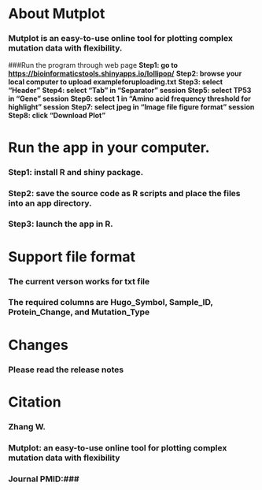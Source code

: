 # About Mutplot
### Mutplot is an easy-to-use online tool for plotting complex mutation data with flexibility.
###Run the program through web page
**Step1: go to https://bioinformaticstools.shinyapps.io/lollipop/**
**Step2: browse your local computer to upload exampleforuploading.txt**
**Step3: select “Header”**
**Step4: select “Tab” in “Separator” session**
**Step5: select TP53 in “Gene” session**
**Step6: select 1 in “Amino acid frequency threshold for highlight” session**
**Step7: select jpeg in “Image file figure format” session**
**Step8: click “Download Plot”**
# Run the app in your computer.
### Step1: install R and shiny package.
### Step2: save the source code as R scripts and place the files into an app directory.
### Step3: launch the app in R. 
# Support file format
### The current verson works for txt file
### The required columns are Hugo_Symbol, Sample_ID, Protein_Change, and Mutation_Type
# Changes
### Please read the release notes
# Citation
### Zhang W.
### Mutplot: an easy-to-use online tool for plotting complex mutation data with flexibility
### Journal PMID:###
